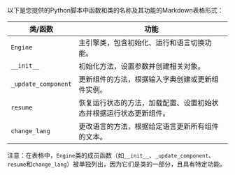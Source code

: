 以下是您提供的Python脚本中函数和类的名称及其功能的Markdown表格形式：

| 类/函数 | 功能 |
| --- | --- |
| `Engine` | 主引擎类，包含初始化、运行和语言切换功能。 |
| `__init__` | 初始化方法，设置参数并创建相关对象。 |
| `_update_component` | 更新组件的方法，根据输入字典创建或更新组件实例。 |
| `resume` | 恢复运行状态的方法，加载配置、设置初始状态并根据运行状态更新组件。 |
| `change_lang` | 更改语言的方法，根据给定语言更新所有组件的文本。 |

注意：在表格中，`Engine`类的成员函数（如`__init__`、`_update_component`、`resume`和`change_lang`）被单独列出，因为它们是类的一部分，且具有特定功能。
